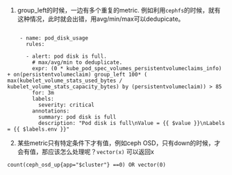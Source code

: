 1. group_left的时候，一边有多个重复的metric. 例如利用`cephfs`的时候，就有这种情况，此时就会出错，用avg/min/max可以dedupicate。
```

    - name: pod_disk_usage
      rules:

      - alert: pod disk is full.
        # max/avg/min to deduplicate.
        expr: (0 * kube_pod_spec_volumes_persistentvolumeclaims_info) + on(persistentvolumeclaim) group_left 100* ( max(kubelet_volume_stats_used_bytes / kubelet_volume_stats_capacity_bytes) by (persistentvolumeclaim)) > 85
        for: 3m
        labels:
          severity: critical
        annotations:
          summary: pod disk is full
          description: "Pod disk is full\nValue = {{ $value }}\nLabels = {{ $labels.env }}"
```

2. 某些metric只有特定条件下才有值，例如ceph OSD，只有down的时候，才会有值，那应该怎么处理呢？`vector(x)` 可以返回x

```
count(ceph_osd_up{app="$cluster"} ==0) OR vector(0)

```
